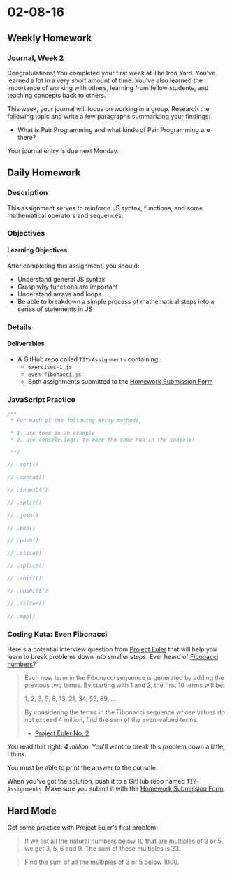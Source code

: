 # 02-08-16

## Weekly Homework

### Journal, Week 2

Congratulations! You completed your first week at The Iron Yard. You've learned a lot in a very short amount of time. You've also learned the importance of working with others, learning from fellow students, and teaching concepts back to others.

This week, your journal will focus on working in a group. Research the following topic and write a few paragraphs summarizing your findings:

* What is Pair Programming and what kinds of Pair Programming are there?

Your journal entry is due next Monday.

## Daily Homework

### Description

This assignment serves to reinforce JS syntax, functions, and some mathematical operators and sequences.

### Objectives

#### Learning Objectives

After completing this assignment, you should:

* Understand general JS syntax
* Grasp why functions are important
* Understand arrays and loops
* Be able to breakdown a simple process of mathematical steps into a series of statements in JS

### Details

#### Deliverables

* A GitHub repo called `TIY-Assignments` containing:
  * `exercises-1.js`
  * `even-fibonacci.js`
  * Both assignments submitted to the [Homework Submission Form](https://docs.google.com/a/theironyard.com/forms/d/1kgFQrS4ZIh-h82ruErBGX9lTF3PIomq01kTvT2DZr2A/viewform)

### JavaScript Practice

```javascript
/**
 * For each of the following Array methods,

 * 1. use them in an example
 * 2. use console.log() to make the code run in the console!

 **/

// .sort()

// .concat()

// .indexOf()

// .split()

// .join()

// .pop()

// .push()

// .slice()

// .splice()

// .shift()

// .unshift()

// .filter()

// .map()
```

### Coding Kata: Even Fibonacci

Here's a potential interview question from [Project Euler](https://projecteuler.net) that will help you learn to break problems down into smaller steps. Ever heard of [Fibonacci numbers](https://en.wikipedia.org/wiki/Fibonacci_number)?

> Each new term in the Fibonacci sequence is generated by adding the previous two terms. By starting with 1 and 2, the first 10 terms will be:
>
> 1, 2, 3, 5, 8, 13, 21, 34, 55, 89, ...
>
> By considering the terms in the Fibonacci sequence whose values do not exceed 4 million, find the sum of the even-valued terms.
> - [Project Euler No. 2](https://projecteuler.net/problem=2)

You read that right: _4 million_. You'll want to break this problem down a little, I think.

You must be able to print the answer to the console.

When you've got the solution, push it to a GitHub repo named `TIY-Assignments`. Make sure you submit it with the [Homework Submission Form](https://docs.google.com/a/theironyard.com/forms/d/1kgFQrS4ZIh-h82ruErBGX9lTF3PIomq01kTvT2DZr2A/viewform).

## Hard Mode
Get some practice with Project Euler's first problem:

> If we list all the natural numbers below 10 that are multiples of 3 or 5, we get 3, 5, 6 and 9. The sum of these multiples is 23.

> Find the sum of all the multiples of 3 or 5 below 1000.
